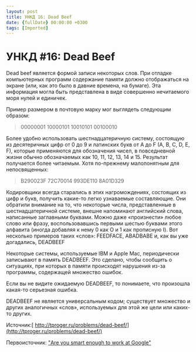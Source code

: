 ```yaml
---
layout: post
title: УНКД 16: Dead Beef
date: {fullDate} 00:00:00 +0300
tags: [Imported]
---
```

# УНКД #16: Dead Beef

Dead beef является формой записи некоторых слов. При отладке компьютерных программ содержание памяти должно отображаться на экране (или, как это было в давние времена, на бумаге). Эта информация могла быть представлена в виде совершенно нечитаемого моря нулей и единичек.

Пример размером в почтовую марку мог выглядеть следующим образом:

> 00000001 10000101 10010101 00100010

Более удобно использовать шестнадцатеричную систему, состоящую из десятеричных цифр от 0 до 9 и латинских букв от A до F (A, B, C, D, E, F), которые применяются для обозначения чисел, в повседневной жизни обычно обозначаемых как 10, 11, 12, 13, 14 и 15\. Результат получается более читаемым. Хотя по-прежнему малопонятным для непосвященных:

> B290023F 72C70014 993DE110 8A01D329

Кодировщики всегда старались в этих нагромождениях, состоящих из цифр и букв, получить какие-то легко узнаваемые составляющие. Они обратили внимание на то, что некоторые числа, представленные в шестнадцатеричной системе, внешне напоминают английский слова, написанные заглавными буквами. Можно даже «произнести» любое слово или фразу, воспользовавшись первыми шестью буквами этого алфавита (иногда добавляя к нему 0 как О и 1 как прописную I). Вот несколько примеров таких «слов»: FEEDFACE, ABADBABE и, как вы уже догадались, DEADBEEF

Некоторые системы, используемые IBM и Apple Mac, периодически записывают в память DEADBEEF. Это сделано, чтобы сообщить о ситуациях, при которых в памяти происходят нарушения из-за программы, содержащей множество ошибок.

Если вы не видите ожидаемую DEADBEEF, то понимаете, что произошла какая-то серьезная ошибка.

DEADBEEF не является универсальным кодом; существует множество и других аналогичных «слов», используемых для этой же цели или каких-то других.

Источник:[ http://tproger.ru/problems/dead-beef/](http://tproger.ru/problems/dead-beef/)

Первоисточник: ["Are you smart enough to work at Google"](https://en.wikipedia.org/wiki/Are_You_Smart_Enough_to_Work_at_Google%3F)